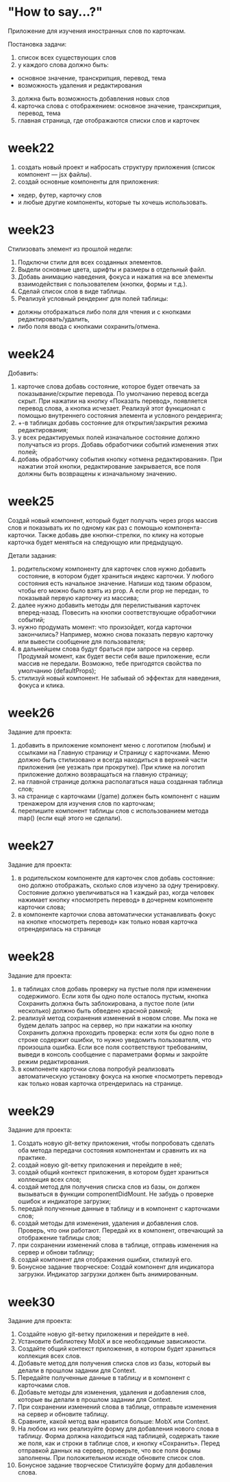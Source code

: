 # "How to say...?"

Приложение для изучения иностранных слов по карточкам.

Постановка задачи:

1. список всех существующих слов
2. у каждого слова должно быть:

- основное значение, транскрипция, перевод, тема
- возможность удаления и редактирования

3. должна быть возможность добавления новых слов
4. карточка слова с отображением: основное значение, транскрипция, перевод, тема
5. главная страница, где отображаются списки слов и карточек

# week22

1. создать новый проект и набросать структуру приложения (список компонент — jsx файлы).
2. cоздай основные компоненты для приложения:

- хедер, футер, карточку слов
- и любые другие компоненты, которые ты хочешь использовать.

# week23

Стилизовать элемент из прошлой недели:

1. Подключи стили для всех созданных элементов.
2. Выдели основные цвета, шрифты и размеры в отдельный файл.
3. Добавь анимацию наведения, фокуса и нажатия на все элементы взаимодействия с пользователем (кнопки, формы и т.д.).
4. Сделай список слов в виде таблицы.
5. Реализуй условный рендеринг для полей таблицы:

- должны отображаться либо поля для чтения и с кнопками редактировать/удалить,
- либо поля ввода с кнопками сохранить/отмена.

# week24

Добавить:

1. карточке слова добавь состояние, которое будет отвечать за показывание/скрытие перевода. По умолчанию перевод всегда скрыт. При нажатии на кнопку «Показать перевод», появляется перевод слова, а кнопка исчезает. Реализуй этот функционал с помощью внутреннего состояния элемента и условного рендеринга;
2. +-в таблицах добавь состояние для открытия/закрытия режима редактирования;
3. у всех редактируемых полей изначальное состояние должно получаться из props. Добавь обработчики событий изменения этих полей;
4. добавь обработчику события кнопку «отмена редактирования». При нажатии этой кнопки, редактирование закрывается, все поля должны быть возвращены к изначальному значению.

# week25

Создай новый компонент, который будет получать через props массив слов и показывать их по одному как раз с помощью компонента-карточки. Также добавь две кнопки-стрелки, по клику на которые карточка будет меняться на следующую или предыдущую.

Детали задания:

1. родительскому компоненту для карточек слов нужно добавить состояние, в котором будет храниться индекс карточки. У любого состояния есть начальное значение. Напиши код таким образом, чтобы его можно было взять из prop. А если prop не передан, то показывай первую карточку из массива;
2. далее нужно добавить методы для перелистывания карточек вперед-назад. Повесить на кнопки соответствующие обработчики событий;
3. нужно продумать момент: что произойдет, когда карточки закончились? Например, можно снова показать первую карточку или вывести сообщение для пользователя;
4. в дальнейшем слова будут браться при запросе на сервер. Продумай момент, как будет вести себя ваше приложение, если массив не передали. Возможно, тебе пригодятся свойства по умолчанию (defaultProps);
5. стилизуй новый компонент. Не забывай об эффектах для наведения, фокуса и клика.

# week26

Задание для проекта:

1. добавить в приложение компонент меню с логотипом (любым) и ссылками на Главную страницу и Страницу с карточками. Меню должно быть стилизовано и всегда находиться в верхней части приложения (не уезжать при прокрутке). При клике на логотип приложение должно возвращаться на главную страницу;
2. на главной странице должна располагаться наша созданная таблица слов;
3. на странице с карточками (/game) должен быть компонент с нашим тренажером для изучения слов по карточкам;
4. перепишите компонент таблицы слов с использованием метода map() (если ещё этого не сделали).

# week27

Задание для проекта:

1. в родительском компоненте для карточек слов добавь состояние: оно должно отображать, сколько слов изучено за одну тренировку. Состояние должно увеличиваться на 1 каждый раз, когда человек нажимает кнопку «посмотреть перевод» в дочернем компоненте карточки слова;
2. в компоненте карточки слова автоматически устанавливать фокус на кнопке «посмотреть перевод» как только новая карточка отрендерилась на странице

# week28

Задание для проекта:

1. в таблицах слов добавь проверку на пустые поля при изменении содержимого. Если хотя бы одно поле осталось пустым, кнопка Сохранить должна быть заблокирована, а пустое поле (или несколько) должно быть обведено красной рамкой;
2. реализуй метод сохранения изменений в новом слове. Мы пока не будем делать запрос на сервер, но при нажатии на кнопку Сохранить должна проходить проверка: если хотя бы одно поле в строке содержит ошибки, то нужно уведомить пользователя, что произошла ошибка. Если все поля соответствуют требованиям, выведи в консоль сообщение с параметрами формы и закройте режим редактирования.
3. в компоненте карточки слова попробуй реализовать автоматическую установку фокуса на кнопке «посмотреть перевод» как только новая карточка отрендерилась на странице.

# week29

Задание для проекта:

1. Создать новую git-ветку приложения, чтобы попробовать сделать оба метода передачи состояния компонентам и сравнить их на практике.
2. создай новую git-ветку приложения и перейдите в неё;
3. создай общий контекст приложения, в котором будет храниться коллекция всех слов;
4. создай метод для получения списка слов из базы, он должен вызываться в функции componentDidMount. Не забудь о проверке ошибок и индикаторе загрузки;
5. передай полученные данные в таблицу и в компонент с карточками слов;
6. создай методы для изменения, удаления и добавления слов. Проверь, что они работают. Передай их в компонент, отвечающий за отображение таблицы слов;
7. при сохранении изменений слова в таблице, отправь изменения на сервер и обнови таблицу;
8. создай компонент для отображения ошибки, стилизуй его.
9. Бонусное задание творческое: Создай компонент для индикатора загрузки. Индикатор загрузки должен быть анимированным.

# week30

Задание для проекта:

1. Создайте новую git-ветку приложения и перейдите в неё.
2. Установите библиотеку MobX и все необходимые зависимости.
3. Создайте общий контекст приложения, в котором будет храниться коллекция всех слов.
4. Добавьте метод для получения списка слов из базы, который вы делали в прошлом задании для Context.
5. Передайте полученные данные в таблицу и в компонент с карточками слов.
6. Добавьте методы для изменения, удаления и добавления слов, которые вы делали в прошлом задании для Context.
7. При сохранении изменений слова в таблице, отправьте изменения на сервер и обновите таблицу.
8. Сравните, какой метод вам нравится больше: MobX или Context.
9. На любом из них реализуйте форму для добавления нового слова в таблицу. Форма должна находиться над таблицей, содержать такие же поля, как и строки в таблице слов, и кнопку «Сохранить». Перед отправкой данных на сервер, проверьте, что все поля формы заполнены. При положительном исходе обновите список слов.
10. Бонусное задание творческое
    Стилизуйте форму для добавления слова.
